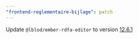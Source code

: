 ```yaml
---
"frontend-reglementaire-bijlage": patch
---
```


Update `@lblod/ember-rdfa-editor` to version [12.6.1](https://github.com/lblod/ember-rdfa-editor/releases/tag/%40lblod%2Fember-rdfa-editor%4012.6.1)
